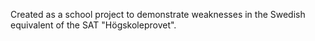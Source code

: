 Created as a school project to demonstrate weaknesses in the Swedish equivalent of the SAT "Högskoleprovet".
